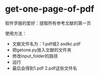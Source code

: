 # get-one-page-of-pdf
软件学报的爱好：提取所有参考文献的第一页  

使用方法：
- 文献文件名为：1.pdf或2 asdkc.pdf
- 把getone.py放入文献的文件夹
- 修改input_folder的路径
- 运行
- 最后会得到1.pdf 2.pdf这些文件名

